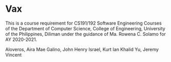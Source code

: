 # Vax

This is a course requirement for CS191/192 Software Engineering Courses of the Department of Computer Science, College of Engineering, University of the Philippines, Diliman under the guidance of Ma. Rowena C. Solamo for AY 2020-2021.

Aloveros, Aira Mae
Galino, John Henry
Israel, Kurt Ian Khalid
Yu, Jeremy Vincent 